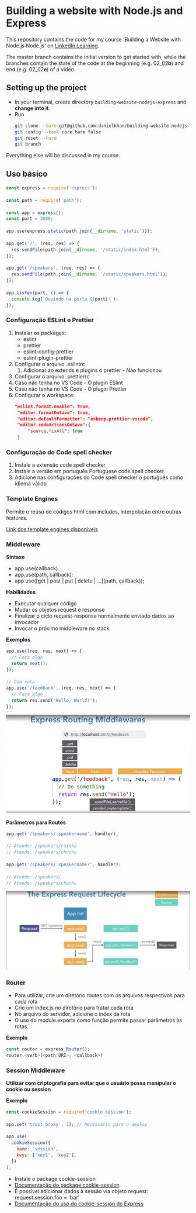 # Building a website with Node.js and Express

This repository contains the code for my course 'Building a Website with Node.js Node.js' on [LinkedIn Learning](https://www.linkedin.com/learning/building-a-website-with-node-js-and-express-js-3).

The master branch contains the initial version to get started with, while the branches contain the state of the code at the beginning (e.g. 02_02**b**) and end (e.g. 02_02**e**) of a video.

## Setting up the project

- In your terminal, create directory `building-website-nodejs-express` and **change into it**.
- Run
  ```bash
  git clone --bare git@github.com:danielkhan/building-website-nodejs-express.git .git
  git config --bool core.bare false
  git reset --hard
  git branch
  ```

Everything else will be discussed in my course.

## Uso básico

```js
const express = require('express');

const path = require('path');

const app = express();
const port = 3000;

app.use(express.static(path.join(__dirname, 'static')));

app.get('/', (req, res) => {
  res.sendFile(path.join(__dirname, '/static/index.html'));
});

app.get('/speakers', (req, res) => {
  res.sendFile(path.join(__dirname, '/static/speakers.html'));
});

app.listen(port, () => {
  console.log(`Ouvindo na porta ${port}!`);
});
```

### Configuração ESLint e Prettier

1. Instalar os packages:
   - eslint
   - prettier
   - eslint-config-prettier
   - eslint-plugin-prettier
2. Configurar o arquivo .eslintrc
   1. Adicionar ao extends e plugins o prettier - Não funcionou
3. Configurar o arquivo .prettierrc
4. Caso não tenha no VS Code - O plugin ESlint
5. Caso não tenha no VS Code - O plugin Prettier
6. Configurar o workspace:
   ```json
   "eslint.format.enable": true,
   	"editor.formatOnSave": true,
   	"editor.defaultFormatter": "esbenp.prettier-vscode",
   	"editor.codeActionsOnSave":{
   		"source.fixAll": true
   	}
   ```

### Configuração do Code spell checker

1. Instale a extensão code spell checker
2. Instale a versão em português Portuguese code spell checker
3. Adicione nas configurações do Code spell checker o português como idioma válido

### Template Engines

Permite o reúso de códigos html com includes, interpolação entre outras features.

[Link dos template engines disponíveis](https://expressjs.com/en/resources/template-engines.html)

### Middleware

**Sintaxe**

- app.use(callback)
- app.use(path, callback);
- app.use([get | post | put | delete | ...](path, callback));

**Habilidades**

- Executar qualquer código
- Mudar os objetos request e response
- Finalizar o ciclo request-response normalmente enviado dados ao invocador
- Invocar o próximo middleware no stack

**Exemplos**

```js
app.use((req, res, next) => {
  // Faça algo
  return next();
});

// Com rota
app.use('/feedback', (req, res, next) => {
  // Faça algo
  return res.send('Hello, World!');
});
```

![](imagens/001.jpg)

**Parâmetros para Routes**

```js
app.get('/speakers/:speakername', handler);

// Atende: /speakers/rainha
// Atende: /speakers/chuchu

app.get('/speakers/:speakername?', handler);

// Atende: /speakers/
// Atende: /speakers/chuchu
```

![](imagens/002.jpg)

### Router

- Para utilizar, crie um diretório routes com os arquivos respectivos para cada rota
- Crie um index.js no diretório para tratar cada rota
- No arquivo do servidor, adicione o index da rota
- O uso do module.exports como função permite passar parâmetros às rotas

**Exemplo**

```js
const router = express.Router();
router.<verb>(<path:URI>, <callback>)
```

### Session Middleware

**Utilizar com criptografia para evitar que o usuário possa manipular o cookie ou session**

**Exemplo**

```js
const cookieSession = require('cookie-session');

app.set('trust proxy', 1); // Necessário para o deploy

app.use(
  cookieSession({
    name: 'session',
    keys: ['key1', 'key2'],
  })
);
```

- Instale o package cookie-session
- [Documentação do package cookie-session](https://github.com/expressjs/cookie-session#readme)
- É possível adicionar dados à sessão via objeto request: request.session.foo = 'bar'
- [Documentação do uso do cookie-session do Express](https://expressjs.com/en/resources/middleware/cookie-session.html)
